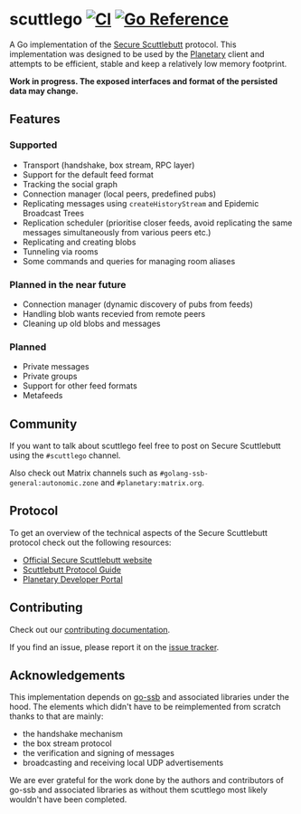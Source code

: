 # scuttlego [![CI](https://github.com/planetary-social/scuttlego/actions/workflows/ci.yml/badge.svg)](https://github.com/planetary-social/scuttlego/actions/workflows/ci.yml) [![Go Reference](https://pkg.go.dev/badge/github.com/planetary-social/scuttlego.svg)](https://pkg.go.dev/github.com/planetary-social/scuttlego)

A Go implementation of the [Secure Scuttlebutt][ssb] protocol. This
implementation was designed to be used by the [Planetary][planetary] client and
attempts to be efficient, stable and keep a relatively low memory footprint.

**Work in progress. The exposed interfaces and format of the persisted data may
change.**

## Features

### Supported

- Transport (handshake, box stream, RPC layer)
- Support for the default feed format
- Tracking the social graph
- Connection manager (local peers, predefined pubs)
- Replicating messages using `createHistoryStream` and Epidemic Broadcast Trees
- Replication scheduler (prioritise closer feeds, avoid replicating the same
  messages simultaneously from various peers etc.)
- Replicating and creating blobs
- Tunneling via rooms
- Some commands and queries for managing room aliases

### Planned in the near future

- Connection manager (dynamic discovery of pubs from feeds)
- Handling blob wants recevied from remote peers
- Cleaning up old blobs and messages

### Planned

- Private messages
- Private groups
- Support for other feed formats
- Metafeeds

## Community

If you want to talk about scuttlego feel free to post on Secure Scuttlebutt using the `#scuttlego` channel.

Also check out Matrix channels such as `#golang-ssb-general:autonomic.zone` and `#planetary:matrix.org`.

## Protocol

To get an overview of the technical aspects of the Secure Scuttlebutt protocol
check out the following resources:

- [Official Secure Scuttlebutt website][ssb]
- [Scuttlebutt Protocol Guide][protocol-guide]
- [Planetary Developer Portal][planetary-developer-portal]

## Contributing

Check out our [contributing documentation](CONTRIBUTING.md).

If you find an issue, please report it on the [issue tracker][issue-tracker].

## Acknowledgements

This implementation depends on [go-ssb][go-ssb] and associated libraries under
the hood. The elements which didn't have to be reimplemented from scratch thanks
to that are mainly:

- the handshake mechanism
- the box stream protocol
- the verification and signing of messages
- broadcasting and receiving local UDP advertisements

We are ever grateful for the work done by the authors and contributors of go-ssb
and associated libraries as without them scuttlego most likely wouldn't have
been completed.

[ssb]: https://scuttlebutt.nz/

[go-ssb]: https://github.com/ssbc/go-ssb

[protocol-guide]: https://ssbc.github.io/scuttlebutt-protocol-guide/

[planetary-developer-portal]: https://dev.planetary.social

[planetary]: https://www.planetary.social/

[issue-tracker]: https://github.com/planetary-social/scuttlego/issues
